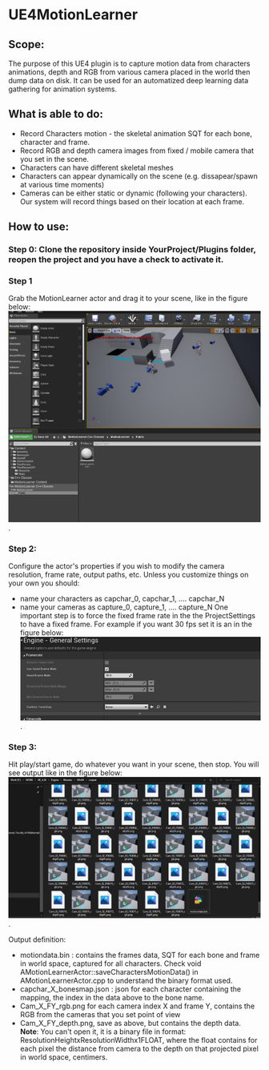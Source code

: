 # UE4MotionLearner

## Scope:
The purpose of this UE4 plugin is to capture motion data from characters animations, depth and RGB from various camera placed in the world then dump data on disk. It can be used for an automatized deep learning data gathering for animation systems.

## What is able to do:
* Record Characters motion - the skeletal animation SQT for each bone, character and frame.
* Record RGB and depth camera images from fixed / mobile camera that you set in the scene.
* Characters can have different skeletal meshes
* Characters can appear dynamically on the scene (e.g. dissapear/spawn at various time moments)
* Cameras can be either static or dynamic (following your characters). Our system will record things based on their location at each frame.

## How to use:


### Step 0: Clone the repository inside YourProject/Plugins folder, reopen the project and you have a check to activate it.

### Step 1
Grab the MotionLearner actor and drag it to your scene, like in the figure below: ![](https://github.com/paduraru2009/UE4MotionLearner/blob/master/Resources/Help_addComponent.PNG).

### Step 2:
Configure the actor's properties if you wish to modify the camera resolution, frame rate, output paths, etc.
Unless you customize things on your own you should:
* name your characters as capchar_0, capchar_1, .... capchar_N 
* name your cameras as capture_0, capture_1, .... capture_N
One important step is to force the fixed frame rate in the the ProjectSettings to have a fixed frame. 
For example if you want 30 fps set it is an in the figure below: ![](https://github.com/paduraru2009/UE4MotionLearner/blob/master/Resources/Help_fixedFrame.PNG).

### Step 3:
Hit play/start game, do whatever you want in your scene, then stop. You will see output like in the figure below: ![](https://github.com/paduraru2009/UE4MotionLearner/blob/master/Resources/Help_foldersExp.PNG).

Output definition:
* motiondata.bin : contains the frames data, SQT for each bone and frame in world space, captured for all characters. Check void AMotionLearnerActor::saveCharactersMotionData() in AMotionLearnerActor.cpp to understand the binary format used.
* capchar_X_bonesmap.json : json for each character containing the mapping, the index in the data above to the bone name.
* Cam_X_FY_rgb.png for each camera index X and frame Y, contains the RGB from the cameras that you set point of view
* Cam_X_FY_depth.png, save as above, but contains the depth data. **Note**: You can't open it, it is a binary file in format: ResolutionHeightxResolutionWidthx1FLOAT, where the float contains for each pixel the distance from camera to the depth on that projected pixel in world space, centimers.
